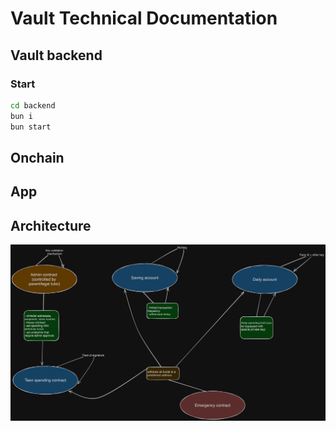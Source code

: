 # Vault Technical Documentation

## Vault backend

### Start

```bash
cd backend
bun i
bun start
```

## Onchain

## App

## Architecture

![Architecture](./resources/architecture.png)
